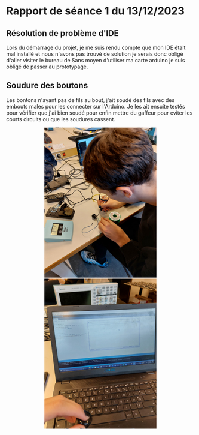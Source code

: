 # Rapport de séance 1 du 13/12/2023

## Résolution de problème d'IDE
Lors du démarrage du projet, je me suis rendu compte que mon IDE était mal installé et nous  n'avons pas trouvé de solution je serais donc obligé d'aller visiter le bureau de 
Sans moyen d'utiliser ma carte arduino je suis obligé de passer au prototypage.

## Soudure des boutons
Les bontons n'ayant pas de fils au bout, j'ait soudé des fils avec des embouts males pour les connecter sur l'Arduino. Je les ait ensuite testés pour vérifier que j'ai bien soudé pour enfin mettre du gaffeur pour eviter les courts circuits ou que les soudures cassent.

<p align="middle">
  <img src="https://github.com/MatveiBG/Le-Dealos/blob/main/Images%20Diverses/20231213_115449.jpg" width="300" />
  <img src="https://github.com/MatveiBG/Le-Dealos/blob/main/Images%20Diverses/20231213_121834.jpg" width="300" /> 
</p>
